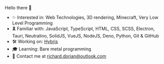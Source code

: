 Hello there 👋

- ✨ Interested in: Web Technologies, 3D rendering, Minecraft, Very Low Level Programming
- 🎗️ Familiar with: JavaScript, TypeScript, HTML, CSS, SCSS, Electron, Tauri, Neutralino, SolidJS, VueJS, NodeJS, Deno, Python, Git & GitHub
- 🛠️ Working on: [Hybris](https://github.com/HybrisMC)
- 🎓 Learning: Bare metal programming
- 📩 Contact me at richard.dorian@outlook.com
